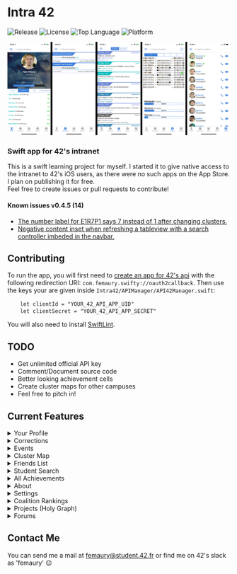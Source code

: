 # Intra 42
![Release](https://img.shields.io/github/release/femaury/Intra_42.svg)
![License](https://img.shields.io/github/license/femaury/Intra_42.svg?color=green)
![Top Language](https://img.shields.io/github/languages/top/femaury/Intra_42.svg)
![Platform](https://img.shields.io/badge/platform-iOS%2011.0%2B-green.svg)

<img src="https://github.com/femaury/intra_42/raw/master/Screenshots/intra_42_main_screens_white.jpg"
     title="Intra 42 by Felix Maury" width="800">
     
### Swift app for 42's intranet

This is a swift learning project for myself. I started it to give native access to the intranet to 42's iOS users, as there were no such apps on the App Store. I plan on publishing it for free.  
Feel free to create issues or pull requests to contribute!  

#### Known issues v0.4.5 (14)

- [The number label for E1R7P1 says 7 instead of 1 after changing clusters.](https://github.com/femaury/intra_42/issues/2)
- [Negative content inset when refreshing a tableview with a search controller imbeded in the navbar.](https://github.com/femaury/intra_42/issues/3)

## Contributing
To run the app, you will first need to [create an app for 42's api](https://profile.intra.42.fr/oauth/applications/new) with the following redirection URI: `com.femaury.swifty://oauth2callback`. Then use the keys your are given inside `Intra42/APIManager/API42Manager.swift`:
```
    let clientId = "YOUR_42_API_APP_UID"
    let clientSecret = "YOUR_42_API_APP_SECRET"
```
You will also need to install [SwiftLint](https://github.com/realm/SwiftLint).

## TODO
<ul>
  <li>Get unlimited official API key</li>
  <li>Comment/Document source code</li>
  <li>Better looking achievement cells</li>
  <li>Create cluster maps for other campuses</li>
  <li>Feel free to pitch in!</li>
</ul>

## Current Features
  <details><summary>Your Profile</summary>
    <ul>
      <li>Full Name</li>
      <li>Username</li>
      <li>Campus</li>
      <li>Piscine Year</li>
      <li>Picture</li>
      <li>Location</li>
      <li>Wallets</li>
      <li>Correction Points</li>
      <li>Level</li>
      <li>Cursus</li>
      <li>Graded Projects</li>
      <li>Previous log locations and dates (with duration)</li>
      <li>Achievements</li>
    </ul>
  </details>
  <details><summary>Corrections</summary>
    <ul>
      <li>Your upcoming corrections</li>
      <li>Corrector</li>
      <li>Correctee</li>
    </ul>
  </details>
  <details><summary>Events</summary>
    <ul>
      <li>All Future Events</li>
      <li>Your Events</li>
      <li>Searchable by kind and name</li>
      <li>Possibility to add events to calendar</li>
    </ul>
  </details>
  <details><summary>Cluster Map</summary>
    <ul>
      <li>Zoomable map of all 3 Paris Clusters (a la Stud42)</li>
      <li>Info on how many people per cluster (x/271)</li>
      <li>Info on how many friends per cluster</li>
      <li>All connected user profiles can be shown</li>
    </ul>
  </details>
  <details><summary>Friends List</summary>
    <ul>
      <li>List of all your friends with current locations</li>
      <li>Current campus and login time</li>
    </ul>
  </details>
  <details><summary>Student Search</summary>
    <ul>
      <li>Search students of all campuses by username, first name and last name</li>
      <li>Shows students logins and pictures, with detailed profile on tap</li>
      <li>Possibility to add students to friends list directly from results page</li>
    </ul>
  </details>
  <details><summary>All Achievements</summary>
    <ul>
      <li>Searchable by tier and name</li>
      <li>Your achievements are highlighted</li>
    </ul>
  </details>
  <details><summary>About</summary>
  <ul>
  <li>Little description of the project and myself</li>
  <li>Links for third party libraries used</li>
  </ul>
  </details>
  <details><summary>Settings</summary>
  <ul>
  <li>Possibility to change app icon</li>
  <li>Possibility to change primary color</li>
  </ul>
  </details>
  <details><summary>Coalition Rankings</summary>
  <ul>
  <li>All coalitions ranked by score</li>
  </ul>
  </details>
  <details><summary>Projects (Holy Graph)</summary>
  <ul>
  <li>Holy Graph with clickable projects.</li>
  <li>List of user cursus to display</li>
  </ul>
  </details>
  <details><summary>Forums</summary>
  <ul>
  <li>Link to Stackoverflow 42 forums</li>
  </ul>
  </details>
  
  ## Contact Me
  
 You can send me a mail at femaury@student.42.fr or find me on 42's slack as 'femaury' 😉

